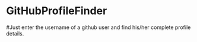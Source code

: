 # GitHubProfileFinder

#Just enter the username of a github user and find his/her complete profile details. 
